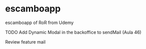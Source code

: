 # escamboapp
escamboapp of RoR from Udemy


TODO
Add Dynamic Modal in the backoffice to sendMail (Aula 46)

Review feature mail